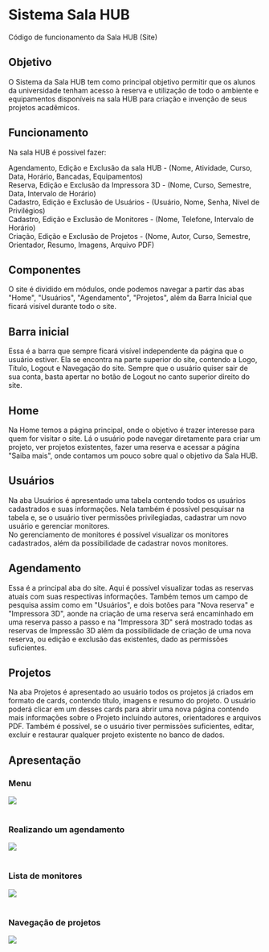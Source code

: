 # Sistema Sala HUB
Código de funcionamento da Sala HUB (Site)

## Objetivo
O Sistema da Sala HUB tem como principal objetivo permitir que os alunos da universidade tenham acesso à reserva e utilização de todo o ambiente e equipamentos
disponíveis na sala HUB para criação e invenção de seus projetos acadêmicos.


## Funcionamento

Na sala HUB é possivel fazer:

Agendamento, Edição e Exclusão da sala HUB - (Nome, Atividade, Curso, Data, Horário, Bancadas, Equipamentos)<br>
Reserva, Edição e Exclusão da Impressora 3D - (Nome, Curso, Semestre, Data, Intervalo de Horário)<br>
Cadastro, Edição e Exclusão de Usuários - (Usuário, Nome, Senha, Nível de Privilégios)<br>
Cadastro, Edição e Exclusão de Monitores - (Nome, Telefone, Intervalo de Horário)<br>
Criação, Edição e Exclusão de Projetos - (Nome, Autor, Curso, Semestre, Orientador, Resumo, Imagens, Arquivo PDF)<br>

## Componentes

O site é dividido em módulos, onde podemos navegar a partir das abas "Home", "Usuários", "Agendamento", "Projetos", além da Barra Inicial que ficará 
visível durante todo o site.

## Barra inicial

Essa é a barra que sempre ficará visível independente da página que o usuário estiver. Ela se encontra na parte superior do site, contendo a Logo, Título, 
Logout e Navegação do site. Sempre que o usuário quiser sair de sua conta, basta apertar no botão de Logout no canto superior direito do site.

## Home

Na Home temos a página principal, onde o objetivo é trazer interesse para quem for visitar o site. Lá o usuário pode navegar
diretamente para criar um projeto, ver projetos existentes, fazer uma reserva e acessar a página "Saiba mais", onde contamos
um pouco sobre qual o objetivo da Sala HUB.

## Usuários

Na aba Usuários é apresentado uma tabela contendo todos os usuários cadastrados e suas informações. Nela também é possível pesquisar na tabela e, se
o usuário tiver permissões privilegiadas, cadastrar um novo usuário e gerenciar monitores.<br>
No gerenciamento de monitores é possível visualizar os monitores cadastrados, além da possibilidade de cadastrar novos monitores.

## Agendamento

Essa é a principal aba do site. Aqui é possível visualizar todas as reservas atuais com suas respectivas informações. Também temos um campo de pesquisa assim
como em "Usuários", e dois botões para "Nova reserva" e "Impressora 3D", aonde na criação de uma reserva será encaminhado em uma reserva passo a passo e na
"Impressora 3D" será mostrado todas as reservas de Impressão 3D além da possibilidade de criação de uma nova reserva, ou edição e exclusão das existentes, dado
as permissões suficientes.

## Projetos

Na aba Projetos é apresentado ao usuário todos os projetos já criados em formato de cards, contendo título, imagens e resumo do projeto. O usuário poderá clicar em
um desses cards para abrir uma nova página contendo mais informações sobre o Projeto incluíndo autores, orientadores e arquivos PDF. Também é possível, se o usuário
tiver permissões suficientes, editar, excluir e restaurar qualquer projeto existente no banco de dados.

## Apresentação 
### Menu
<img src="https://github.com/Sharpw/projeto-hub/blob/main/img/home.png"><br>&nbsp;<br>
### Realizando um agendamento
<img src="https://github.com/Sharpw/projeto-hub/blob/main/img/agendamento-passo2.png"><br>&nbsp;<br>
### Lista de monitores
<img src="https://github.com/Sharpw/projeto-hub/blob/main/img/monitores.png"><br>&nbsp;<br>
### Navegação de projetos<br>
<img src="https://raw.githubusercontent.com/Sharpw/projeto-hub/main/img/projetos.gif">
